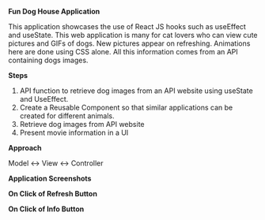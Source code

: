 

**Fun Dog House Application**

This application showcases the use of React JS hooks such as useEffect and useState.
This web application is many for cat lovers who can view cute pictures and GIFs of dogs. New pictures appear on refreshing.  Animations here are done using CSS alone.
 All this information comes from an API containing dogs images.


**Steps**

1. API function to retrieve dog images from an API website using useState and UseEffect.
2. Create a Reusable Component so that similar applications can be created for different animals.
3. Retrieve dog images from API website
4. Present movie information in a UI

**Approach**

Model <-> View <-> Controller

**Application Screenshots**


**On Click of Refresh Button**



**On Click of Info Button**
